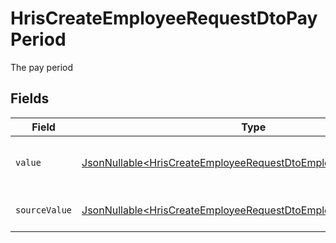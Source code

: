 # HrisCreateEmployeeRequestDtoPayPeriod

The pay period


## Fields

| Field                                                                                                                                            | Type                                                                                                                                             | Required                                                                                                                                         | Description                                                                                                                                      | Example                                                                                                                                          |
| ------------------------------------------------------------------------------------------------------------------------------------------------ | ------------------------------------------------------------------------------------------------------------------------------------------------ | ------------------------------------------------------------------------------------------------------------------------------------------------ | ------------------------------------------------------------------------------------------------------------------------------------------------ | ------------------------------------------------------------------------------------------------------------------------------------------------ |
| `value`                                                                                                                                          | [JsonNullable\<HrisCreateEmployeeRequestDtoEmploymentValue>](../../models/components/HrisCreateEmployeeRequestDtoEmploymentValue.md)             | :heavy_minus_sign:                                                                                                                               | The pay period of the job postings.                                                                                                              | hour                                                                                                                                             |
| `sourceValue`                                                                                                                                    | [JsonNullable\<HrisCreateEmployeeRequestDtoEmploymentSourceValue>](../../models/components/HrisCreateEmployeeRequestDtoEmploymentSourceValue.md) | :heavy_minus_sign:                                                                                                                               | The source value of the pay period.                                                                                                              | Hour                                                                                                                                             |